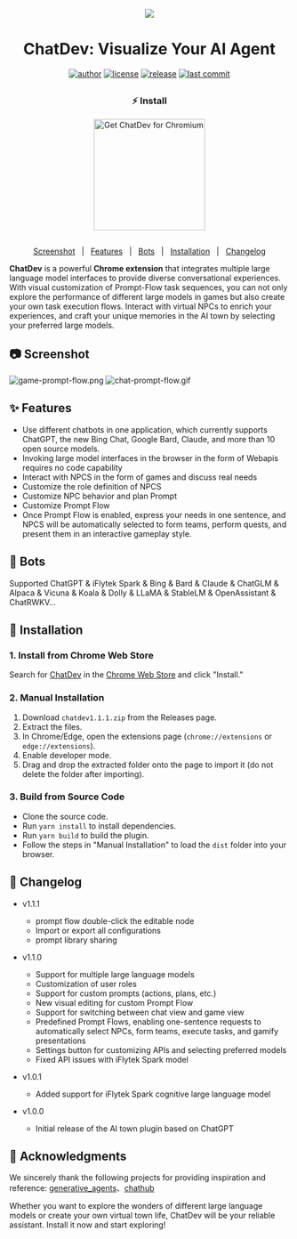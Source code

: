 <p align="center">
    <img src="/images/chatdev.png">
</p>
<h1 align="center">ChatDev: Visualize Your AI Agent</h1>

<div align="center">

[![author][author-image]][author-url]
[![license][license-image]][license-url]
[![release][release-image]][release-url]
[![last commit][last-commit-image]][last-commit-url]

##

### ⚡️ Install

<a href="https://chrome.google.com/webstore/detail/chatdev-visualize-your-ai/dopllopmmfnghbahgbdejnkebfcmomej?utm_source=github"><img src="https://user-images.githubusercontent.com/64502893/231991498-8df6dd63-727c-41d0-916f-c90c15127de3.png" width="200" alt="Get ChatDev for Chromium"></a>

##

[Screenshot](#-screenshot) &nbsp;&nbsp;|&nbsp;&nbsp; [Features](#-features) &nbsp;&nbsp;|&nbsp;&nbsp; [Bots](#-bots) &nbsp;&nbsp;|&nbsp;&nbsp; [Installation](#-installation) &nbsp;&nbsp;|&nbsp;&nbsp; [Changelog](#-changelog)

[author-image]: https://img.shields.io/badge/author-10cl-blue.svg
[author-url]: https://github.com/10cl
[license-image]: https://img.shields.io/github/license/10cl/chatdev?color=blue
[license-url]: https://github.com/10cl/chatdev/blob/main/LICENSE
[release-image]: https://img.shields.io/github/v/release/10cl/chatdev?color=blue
[release-url]: https://github.com/10cl/chatdev/releases/latest
[last-commit-image]: https://img.shields.io/github/last-commit/10cl/chatdev?label=last%20commit
[last-commit-url]: https://github.com/10cl/chatdev/commits

</div>

**ChatDev** is a powerful **Chrome extension** that integrates multiple large language model interfaces to provide diverse conversational experiences. With visual customization of Prompt-Flow task sequences, you can not only explore the performance of different large models in games but also create your own task execution flows. Interact with virtual NPCs to enrich your experiences, and craft your unique memories in the AI town by selecting your preferred large models.

## 📷 Screenshot
![game-prompt-flow.png](/images/game-prompt-flow.png)
![chat-prompt-flow.gif](/images/chat-prompt-flow.gif)

## ✨ Features
* Use different chatbots in one application, which currently supports ChatGPT, the new Bing Chat, Google Bard, Claude, and more than 10 open source models.
* Invoking large model interfaces in the browser in the form of Webapis requires no code capability
* Interact with NPCS in the form of games and discuss real needs
* Customize the role definition of NPCS
* Customize NPC behavior and plan Prompt
* Customize Prompt Flow
* Once Prompt Flow is enabled, express your needs in one sentence, and NPCS will be automatically selected to form teams, perform quests, and present them in an interactive gameplay style.

## 🤖 Bots
Supported ChatGPT & iFlytek Spark & Bing & Bard & Claude & ChatGLM & Alpaca & Vicuna & Koala & Dolly & LLaMA & StableLM & OpenAssistant & ChatRWKV...

## 🔨 Installation

### 1. Install from Chrome Web Store

Search for [ChatDev](https://chrome.google.com/webstore/detail/chatdev/dopllopmmfnghbahgbdejnkebfcmomej) in the [Chrome Web Store](https://chrome.google.com/webstore/category/extensions) and click "Install."

### 2. Manual Installation

1. Download `chatdev1.1.1.zip` from the Releases page.
2. Extract the files.
3. In Chrome/Edge, open the extensions page (`chrome://extensions` or `edge://extensions`).
4. Enable developer mode.
5. Drag and drop the extracted folder onto the page to import it (do not delete the folder after importing).

### 3. Build from Source Code

* Clone the source code.
* Run `yarn install` to install dependencies.
* Run `yarn build` to build the plugin.
* Follow the steps in "Manual Installation" to load the `dist` folder into your browser.

## 📜 Changelog
* v1.1.1

  * prompt flow double-click the editable node
  * Import or export all configurations
  * prompt library sharing
* v1.1.0

  * Support for multiple large language models
  * Customization of user roles
  * Support for custom prompts (actions, plans, etc.)
  * New visual editing for custom Prompt Flow
  * Support for switching between chat view and game view
  * Predefined Prompt Flows, enabling one-sentence requests to automatically select NPCs, form teams, execute tasks, and gamify presentations
  * Settings button for customizing APIs and selecting preferred models
  * Fixed API issues with iFlytek Spark model
* v1.0.1

  * Added support for iFlytek Spark cognitive large language model
* v1.0.0

  * Initial release of the AI town plugin based on ChatGPT

## 🤝 Acknowledgments

We sincerely thank the following projects for providing inspiration and reference: [generative_agents](https://github.com/joonspk-research/generative_agents)、[chathub](https://github.com/chathub-dev/chathub)

Whether you want to explore the wonders of different large language models or create your own virtual town life, ChatDev will be your reliable assistant. Install it now and start exploring!
